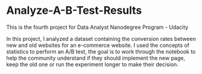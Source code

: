 # Analyze-A-B-Test-Results
This is the fourth project for Data Analyst Nanodegree Program - Udacity

In this project, I analyzed a dataset containing the conversion rates between new and old websites for an e-commerce website. I used the concepts of statistics to perform an A/B test, the goal is to work through the notebook to help the community understand if they should implement the new page, keep the old one or run the experiment longer to make their decision.
